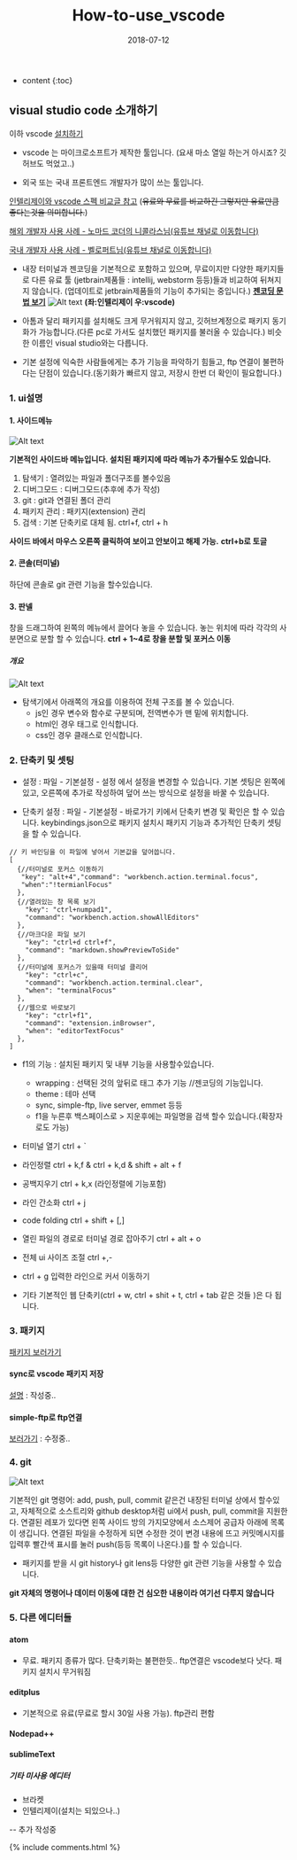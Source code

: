 ﻿---
layout:  post 
title:  "How-to-use_vscode"
date: 2018-07-12
categories: explanation 
tags: vscode
---

* content
{:toc}

## visual studio code 소개하기
이하 vscode
[설치하기](https://code.visualstudio.com/)

- vscode 는 마이크로소프트가 제작한 툴입니다. (요새 마소 열일 하는거 아시죠? 깃허브도 먹었고..)

- 외국 또는 국내 프론트엔드 개발자가 많이 쓰는 툴입니다.

[인텔리제이와 vscode 스펙 비교글 참고](https://www.slant.co/versus/1958/5982/~intellij-idea_vs_visual-studio-code)
(~~유료와 무료를 비교하긴 그렇지만 유료만큼 좋다는것을 의미합니다.~~)

[해외 개발자 사용 사례 - 노마드 코더의 니콜라스님(유튜브 채널로 이동합니다)](https://www.youtube.com/channel/UCUpJs89fSBXNolQGOYKn0YQ/videos)

[국내 개발자 사용 사례 - 벨로퍼트님(유튜브 채널로 이동합니다)](https://www.youtube.com/channel/UCmMgRlN-3GKQ_CH7cOtLdvg/videos)


- 내장 터미널과 젠코딩을 기본적으로 포함하고 있으며, 무료이지만 다양한 패키지들로 다른 유료 툴 (jetbrain제품들 : intellij, webstorm 등등)들과 비교하여 뒤쳐지지 않습니다. (업데이트로 jetbrain제품들의 기능이 추가되는 중입니다.)
  **[젠코딩 문법 보기](https://docs.emmet.io/cheat-sheet/)**
![Alt text](/img/vs_vscode.png)
**(좌:인텔리제이 우:vscode)**

- 아톰과 달리 패키지를 설치해도 크게 무거워지지 않고, 깃허브계정으로 패키지 동기화가 가능합니다.(다른 pc로 가서도 설치했던 패키지를 불러올 수 있습니다.) 비슷한 이름인 visual studio와는 다릅니다. 

- 기본 설정에 익숙한 사람들에게는 추가 기능을 파악하기 힘들고, ftp 연결이 불편하다는 단점이 있습니다.(동기화가 빠르지 않고, 저장시 한번 더 확인이 필요합니다.)


### 1. ui설명

#### 1. 사이드메뉴
![Alt text](/img/menu.png)

**기본적인 사이드바 메뉴입니다. 설치된 패키지에 따라 메뉴가 추가될수도 있습니다.**
1. 탐색기 : 열려있는 파일과 폴더구조를 볼수있음 
2. 디버그모드 : 디버그모드(추후에 추가 작성)
3. git : git과 연결된 폴더 관리
4. 패키지 관리 : 패키지(extension) 관리
5. 검색 : 기본 단축키로 대체 됨. ctrl+f, ctrl + h

**사이드 바에서 마우스 오른쪽 클릭하여 보이고 안보이고 해제 가능.**
**ctrl+b로 토글**

#### 2. 콘솔(터미널)
하단에 콘솔로 git 관련 기능을 할수있습니다. 

#### 3. 판넬
창을 드래그하여 왼쪽의 메뉴에서 끌어다 놓을 수 있습니다. 놓는 위치에 따라 각각의 사분면으로 분할 할 수 있습니다.
**ctrl + 1~4로 창을 분할 및 포커스 이동**

##### 개요
![Alt text](/img/filter.png)

- 탐색기에서 아래쪽의 개요를 이용하여 전체 구조를 볼 수 있습니다.
  - js인 경우 변수와 함수로 구분되며, 전역변수가 맨 밑에 위치합니다. 
  - html인 경우 태그로 인식합니다. 
  - css인 경우 클래스로 인식합니다. 


### 2. 단축키 및 셋팅
- 설정 : 파일 - 기본설정 - 설정 에서 설정을 변경할 수 있습니다. 
  기본 셋팅은 왼쪽에 있고, 오른쪽에 추가로 작성하여 덮어 쓰는 방식으로 설정을 바꿀 수 있습니다. 
  
- 단축키 설정 : 파일 - 기본설정 - 바로가기 키에서 단축키 변경 및 확인은 할 수 있습니다. 
  keybindings.json으로 패키지 설치시 패키지 기능과 추가적인 단축키 셋팅을 할 수 있습니다.
```
// 키 바인딩을 이 파일에 넣어서 기본값을 덮어씁니다.
[
  {//터미널로 포커스 이동하기
   "key": "alt+4","command": "workbench.action.terminal.focus",
   "when":"!termianlFocus"
  },
  {//열려있는 창 목록 보기
    "key": "ctrl+numpad1",
    "command": "workbench.action.showAllEditors"
  },
  {//마크다운 파일 보기
    "key": "ctrl+d ctrl+f",
    "command": "markdown.showPreviewToSide"
  },
  {//터미널에 포커스가 있을때 터미널 클리어
    "key": "ctrl+c",
    "command": "workbench.action.terminal.clear",
    "when": "terminalFocus"
  },
  {//웹으로 바로보기
    "key": "ctrl+f1",
    "command": "extension.inBrowser",
    "when": "editorTextFocus"
  },
]
```
- f1의 기능 : 설치된 패키지 및 내부 기능을 사용할수있습니다. 
  - wrapping : 선택된 것의 앞뒤로 태그 추가 기능  //젠코딩의 기능입니다.
  - theme : 테마 선택
  - sync, simple-ftp, live server, emmet 등등
  - f1을 누른후 백스페이스로 > 지운후에는 파일명을 검색 할수 있습니다.(확장자로도 가능)
  

- 터미널 열기 ctrl + `
- 라인정렬 ctrl + k,f & ctrl + k,d & shift + alt + f
- 공백지우기 ctrl + k,x (라인정렬에 기능포함)
- 라인 간소화 ctrl + j
- code folding ctrl + shift + [,]
- 열린 파일의 경로로 터미널 경로 잡아주기 ctrl + alt + o
- 전체 ui 사이즈 조절 ctrl +,-
- ctrl + g 입력한 라인으로 커서 이동하기
- 기타 기본적인 웹 단축키(ctrl + w, ctrl + shit + t, ctrl + tab 같은 것들 )은 다 됩니다. 


### 3. 패키지
[패키지 보러가기](https://rudwnok123.github.io/2018/06/07/vscode-%ED%8C%A8%ED%82%A4%EC%A7%80/)

#### sync로 vscode 패키지 저장
[설명](https://rudwnok123.github.io/2018/03/19/vscode-%ED%8C%A8%ED%82%A4%EC%A7%80-%EC%A0%80%EC%9E%A5%ED%95%98%EA%B8%B0/) : 작성중..

#### simple-ftp로 ftp연결 
[보러가기](https://rudwnok123.github.io/2018/05/06/vscode-ftp%EC%97%B0%EA%B2%B0/) : 수정중..



### 4. git
![Alt text](/img/git_remote.png)

기본적인 git 명령어: add, push, pull, commit 같은건 내장된 터미널 상에서 할수있고,
자체적으로 소스트리와 github desktop처럼 ui에서 push, pull, commit을 지원한다. 연결된 레포가 있다면 왼쪽 사이드 방의 가지모양에서 소스제어 공급자 아래에 목록이 생깁니다. 
연결된 파일을 수정하게 되면 수정한 것이 변경 내용에 뜨고 커밋메시지를 입력후 빨간색 표시를 눌러 push(등등 목록이 나온다.)를 할 수 있습니다.

- 패키지를 받을 시 git history나 git lens등 다양한 git 관련 기능을 사용할 수 있습니다. 

**git 자체의 명령어나 데이터 이동에 대한 건 심오한 내용이라 여기선 다루지 않습니다**

### 5. 다른 에디터들

#### atom 
- 무료. 패키지 종류가 많다. 단축키화는 불편한듯.. ftp연결은 vscode보다 낫다. 패키지 설치시 무거워짐

#### editplus 
- 기본적으로 유료(무료로 할시 30일 사용 가능). ftp관리 편함 

#### Nodepad++

#### sublimeText

##### 기타 미사용 에디터
- 브라켓
- 인텔리제이(설치는 되있으나..)

-- 추가 작성중

{% include comments.html %}